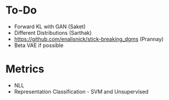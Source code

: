 # To-Do

- Forward KL with GAN (Saket)
- Different Distributions (Sarthak)
- https://github.com/enalisnick/stick-breaking_dgms (Prannay)
- Beta VAE if possible

# Metrics

- NLL
- Representation Classification - SVM and Unsupervised
